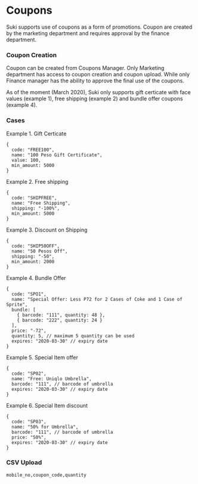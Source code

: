 # Coupons

Suki supports use of coupons as a form of promotions. Coupon are created by the
marketing department and requires approval by the finance department.

### Coupon Creation

Coupon can be created from Coupons Manager. Only Marketing department has access to
coupon creation and coupon upload. While only Finance manager has the ability to approve
the final use of the coupons.

As of the moment (March 2020), Suki only supports gift certicate with face values (example 1),
free shipping (example 2) and bundle offer coupons (example 4).

### Cases

Example 1. Gift Certicate

```json5
{
  code: "FREE100",
  name: "100 Peso Gift Certificate",
  value: 100,
  min_amount: 5000
}
```

Example 2. Free shipping

```json5
{
  code: "SHIPFREE",
  name: "Free Shipping",
  shipping: "-100%",
  min_amount: 5000
}
```

Example 3. Discount on Shipping

```json5
{
  code: "SHIP50OFF",
  name: "50 Pesos Off",
  shipping: "-50",
  min_amount: 2000
}
```

Example 4. Bundle Offer

```json5
{
  code: "SPO1",
  name: "Special Offer: Less P72 for 2 Cases of Coke and 1 Case of Sprite",
  bundle: [
    { barcode: "111", quantity: 48 },
    { barcode: "222", quantity: 24 }
  ],
  price: "-72",
  quantity: 5, // maximum 5 quantity can be used
  expires: "2020-03-30" // expiry date
}
```

Example 5. Special Item offer

```json5
{
  code: "SP02",
  name: "Free: Uniqlo Umbrella",
  barcode: "111", // barcode of umbrella
  expires: "2020-03-30" // expiry date
}
```

Example 6. Special Item discount

```json5
{
  code: "SP03",
  name: "50% for Umbrella",
  barcode: "111", // barcode of umbrella
  price: "50%",
  expires: "2020-03-30" // expiry date
}
```

### CSV Upload

`mobile_no,coupon_code,quantity`
